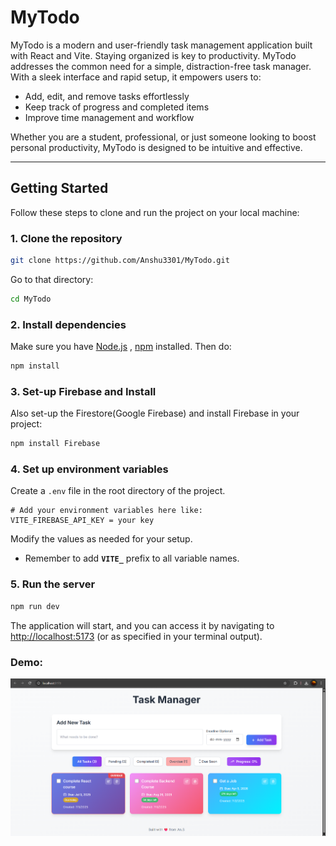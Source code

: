 # MyTodo

MyTodo is a modern and user-friendly task management application built with React and Vite. 
Staying organized is key to productivity. MyTodo addresses the common need for a simple, distraction-free task manager. With a sleek interface and rapid setup, it empowers users to:

- Add, edit, and remove tasks effortlessly
- Keep track of progress and completed items
- Improve time management and workflow

Whether you are a student, professional, or just someone looking to boost personal productivity, MyTodo is designed to be intuitive and effective.

---

## Getting Started

Follow these steps to clone and run the project on your local machine:

### 1. Clone the repository

```sh
git clone https://github.com/Anshu3301/MyTodo.git
```
Go to that directory:
```sh
cd MyTodo
```

### 2. Install dependencies

Make sure you have [Node.js](https://nodejs.org/) , [npm](https://www.npmjs.com/) installed.
Then do:
```sh
npm install
```

### 3. Set-up Firebase and Install
Also set-up the Firestore(Google Firebase) and install Firebase in your project:
```bash
npm install Firebase
```

### 4. Set up environment variables

Create a `.env` file in the root directory of the project. 

```
# Add your environment variables here like:
VITE_FIREBASE_API_KEY = your key
```
Modify the values as needed for your setup.
- Remember to add **`VITE_`** prefix to all variable names.

### 5. Run the server

```sh
npm run dev
```

The application will start, and you can access it by navigating to [http://localhost:5173](http://localhost:5173) (or as specified in your terminal output).



### Demo:
![](./thumbnail.png)
